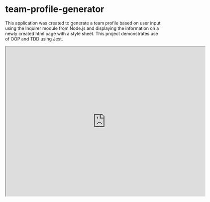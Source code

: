 # team-profile-generator
This application was created to generate a team profile based on user input using the Inquirer module from Node.js and displaying the information on a newly created html page with a style sheet. This project demonstrates use of OOP and TDD using Jest.


<iframe src="https://drive.google.com/file/d/1EwhTqL5a6wYE3n3eW99hCTvS9FsPFtS_/preview" width="640" height="480"></iframe>
